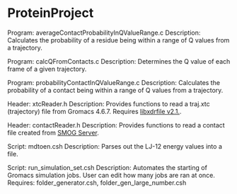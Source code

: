 # ProteinProject
Program: averageContactProbabilityInQValueRange.c
Description: Calculates the probability of a residue being within a range of Q values from a trajectory.

Program: calcQFromContacts.c
Description: Determines the Q value of each frame of a given trajectory.

Program: probabilityContactInQValueRange.c
Description: Calculates the probability of a contact being within a range of Q values from a trajectory.

Header: xtcReader.h
Description: Provides functions to read a traj.xtc (trajectory) file from Gromacs 4.6.7.  Requires [libxdrfile v2.1.](https://github.com/wesbarnett/libxdrfile/tree/2.1).

Header: contactReader.h
Description: Provides functions to read a contact file created from [SMOG Server](http://smog-server.org).

Script: mdtoen.csh
Description: Parses out the LJ-12 energy values into a file.

Script: run_simulation_set.csh
Description: Automates the starting of Gromacs simulation jobs.  User can edit how many jobs are ran at once.
Requires: folder_generator.csh, folder_gen_large_number.csh

